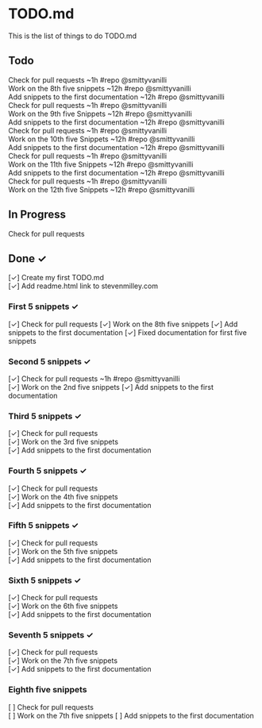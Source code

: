 # TODO.md

This is the list of things to do TODO.md

## Todo

Check for pull requests ~1h #repo @smittyvanilli  
Work on the 8th five snippets ~12h #repo @smittyvanilli  
Add snippets to the first documentation ~12h #repo @smittyvanilli  
Check for pull requests ~1h #repo @smittyvanilli  
Work on the 9th five Snippets ~12h #repo @smittyvanilli  
Add snippets to the first documentation ~12h #repo @smittyvanilli  
Check for pull requests ~1h #repo @smittyvanilli  
Work on the 10th five Snippets ~12h #repo @smittyvanilli  
Add snippets to the first documentation ~12h #repo @smittyvanilli  
Check for pull requests ~1h #repo @smittyvanilli  
Work on the 11th five Snippets ~12h #repo @smittyvanilli  
Add snippets to the first documentation ~12h #repo @smittyvanilli  
Check for pull requests ~1h #repo @smittyvanilli  
Work on the 12th five Snippets ~12h #repo @smittyvanilli  

## In Progress

Check for pull requests

## Done ✓

[✓] Create my first TODO.md  
[✓] Add readme.html link to stevenmilley.com

### First 5 snippets ✓
[✓] Check for pull requests
[✓] Work on the 8th five snippets
[✓] Add snippets to the first documentation
[✓] Fixed documentation for first five snippets

### Second 5 snippets ✓
[✓] Check for pull requests ~1h #repo @smittyvanilli  
[✓] Work on the 2nd five snippets
[✓] Add snippets to the first documentation

### Third 5 snippets ✓
[✓] Check for pull requests  
[✓] Work on the 3rd five snippets  
[✓] Add snippets to the first documentation  

### Fourth 5 snippets ✓
[✓] Check for pull requests  
[✓] Work on the 4th five snippets  
[✓] Add snippets to the first documentation  

### Fifth 5 snippets ✓
[✓] Check for pull requests  
[✓] Work on the 5th five snippets  
[✓] Add snippets to the first documentation  

### Sixth 5 snippets ✓
[✓] Check for pull requests  
[✓] Work on the 6th five snippets  
[✓] Add snippets to the first documentation  

### Seventh 5 snippets ✓
[✓] Check for pull requests  
[✓] Work on the 7th five snippets  
[✓] Add snippets to the first documentation  

### Eighth five snippets
[ ] Check for pull requests  
[ ] Work on the 7th five snippets
[ ] Add snippets to the first documentation  
